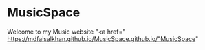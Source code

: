 # MusicSpace
Welcome to my Music website "<a href=" https://mdfaisalkhan.github.io/MusicSpace.github.io/"MusicSpace</a>"


